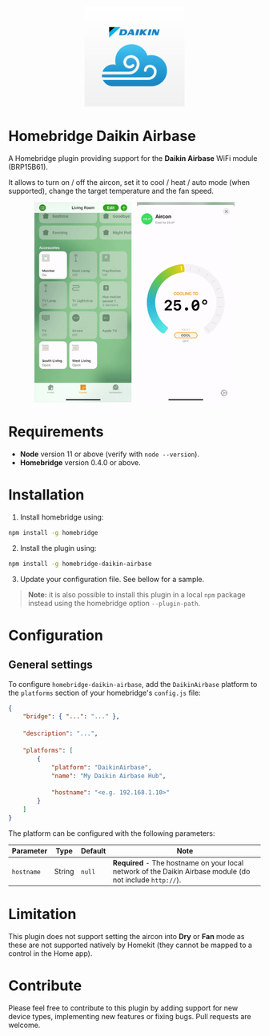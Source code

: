 <p align="center">
    <img src="documentation/logo.png" width="200" alt="Daikin Airbase logo">
</p>

# Homebridge Daikin Airbase

A Homebridge plugin providing support for the **Daikin Airbase** WiFi module (BRP15B61).

It allows to turn on / off the aircon, set it to cool / heat / auto mode (when supported), change the target temperature and the fan speed.

<p align="center">
    <img src="documentation/change-cooler.gif" height="400" alt="Animated gif showing the Daikin aircon in the home app, setting it to cool">
    &nbsp;
    <img src="documentation/change-fan-setting.gif" height="400" alt="Animated gif showing the Daikin aircon in the home app, changing the fan speed">
</p>

# Requirements

-   **Node** version 11 or above (verify with `node --version`).
-   **Homebridge** version 0.4.0 or above.

# Installation

1. Install homebridge using:

```sh
npm install -g homebridge
```

2. Install the plugin using:

```sh
npm install -g homebridge-daikin-airbase
```

3. Update your configuration file. See bellow for a sample.

> **Note:** it is also possible to install this plugin in a local `npm` package instead using the homebridge option `--plugin-path`.

# Configuration

## General settings

To configure `homebridge-daikin-airbase`, add the `DaikinAirbase` platform to the `platforms` section of your homebridge's `config.js` file:

```json
{
    "bridge": { "...": "..." },

    "description": "...",

    "platforms": [
        {
            "platform": "DaikinAirbase",
            "name": "My Daikin Airbase Hub",

            "hostname": "<e.g. 192.168.1.10>"
        }
    ]
}
```

The platform can be configured with the following parameters:

| Parameter  | Type   | Default | Note                                                                                                       |
| ---------- | ------ | ------- | ---------------------------------------------------------------------------------------------------------- |
| `hostname` | String | `null`  | **Required** - The hostname on your local network of the Daikin Airbase module (do not include `http://`). |

# Limitation

This plugin does not support setting the aircon into **Dry** or **Fan** mode as these are not supported natively by Homekit (they cannot be mapped to a control in the Home app).

# Contribute

Please feel free to contribute to this plugin by adding support for new device types, implementing new features or fixing bugs. Pull requests are welcome.
